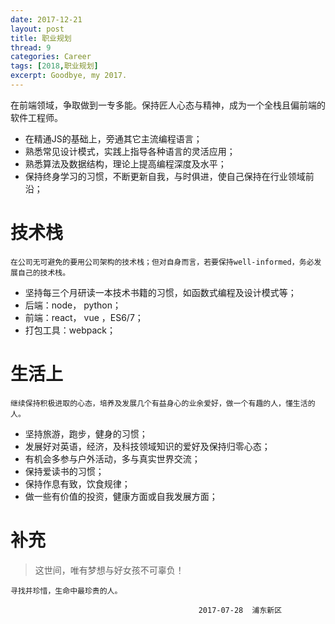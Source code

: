 ```yaml
---
date: 2017-12-21
layout: post
title: 职业规划
thread: 9
categories: Career
tags: [2018,职业规划]
excerpt: Goodbye, my 2017.
---
```


在前端领域，争取做到一专多能。保持匠人心态与精神，成为一个全栈且偏前端的软件工程师。

- 在精通JS的基础上，旁通其它主流编程语言；
- 熟悉常见设计模式，实践上指导各种语言的灵活应用；
- 熟悉算法及数据结构，理论上提高编程深度及水平；
- 保持终身学习的习惯，不断更新自我，与时俱进，使自己保持在行业领域前沿；

# 技术栈

    在公司无可避免的要用公司架构的技术栈；但对自身而言，若要保持well-informed，务必发展自己的技术栈。

- 坚持每三个月研读一本技术书籍的习惯，如函数式编程及设计模式等；
- 后端：node， python；
- 前端：react， vue ，ES6/7；
- 打包工具：webpack；

# 生活上

    继续保持积极进取的心态，培养及发展几个有益身心的业余爱好，做一个有趣的人，懂生活的人。

- 坚持旅游，跑步，健身的习惯；
- 发展好对英语，经济，及科技领域知识的爱好及保持归零心态；
- 有机会多参与户外活动，多与真实世界交流；
- 保持爱读书的习惯；
- 保持作息有致，饮食规律；
- 做一些有价值的投资，健康方面或自我发展方面；

# 补充

> 这世间，唯有梦想与好女孩不可辜负！

    寻找并珍惜，生命中最珍贵的人。

                                              2017-07-28  浦东新区